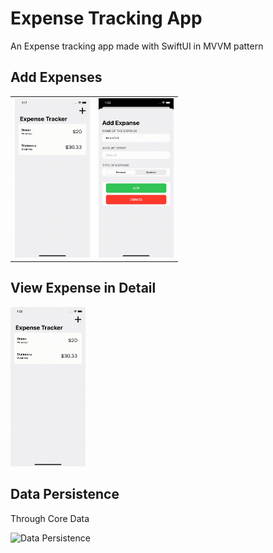 # Expense Tracking App
An Expense tracking app made with SwiftUI in MVVM pattern

## Add Expenses
<table>
  <tr>
    <td><img src="ExpenseTrackingAppScreenshots/expense_tracking_add_expense.gif" alt="Add Expense Screen" width=120 height=255></td>
    <td><img src="ExpenseTrackingAppScreenshots/expense_tracking_add_expense_2.gif" alt="Adding Expense" width=120 height=255></td>
  </tr>
</table>

## View Expense in Detail
<img src="ExpenseTrackingAppScreenshots/expense_tracking_view_expense.gif" alt="View Expense" width=120 height=255>

## Data Persistence
Through Core Data

<img src="ExpenseTrackingAppScreenshots/expense_tracking_data_persistence.gif" alt="Data Persistence" width=120 height=255>